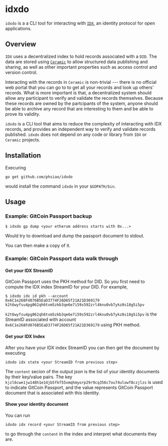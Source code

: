# idxdo

`idxdo` is a a CLI tool for interacting with
[`IDX`](https://developers.idx.xyz/learn/overview/), an identity protocol for
open applications.

## Overview

`IDX` uses a decentralized index to hold records associated with a `DID`. The
data are stored using [`Ceramic`](https://blog.ceramic.network/what-is-ceramic/)
to allow structured data publishing and sharing, as well as other important
properties such as access control and version control.

Interacting with the records in `Ceramic` is non-trivial --- there is no
official web portal that you can go to to get all your records and look up
others' records. What is more important is that, a decentralized system should
allow any participant to verify and validate the records themselves. Because
these records are owned by the partcipants of the system, anyone should be able
to archive any record that are interesting to them and be able to prove its
validity.

`idxdo` is a CLI tool that aims to reduce the complexity of interacting with IDX
records, and provides an independent way to verify and validate records
published. `idxdo` does not depend on any code or library from `IDX` or
`Ceramic` projects.

## Installation

Execuring

`go get github.com/phsiao/idxdo`

would install the command `idxdo` in your `$GOPATH/bin`.

## Usage

### Example: GitCoin Passport backup

```
$ idxdo gp dump <your etherum address starts with 0x...>
```

Would try to download and dump the passport document to stdout.

You can then make a copy of it.

### Example: GitCoin Passport data walk through

#### Get your IDX StreamID

GitCoin Passport uses the PKH method for DID. So you first need to compute the
IDX index StreamID for your DID. For example,

```
$ idxdo idx id pkh --account 0x6C1e268Fd076B5EaD3774F26D65f21A21D369179
k2t6wyfsu4pg062qh6tvm5zkb3qe6e7i59s592zrl4knu0vb7ykz0s18g5i5pv
```

`k2t6wyfsu4pg062qh6tvm5zkb3qe6e7i59s592zrl4knu0vb7ykz0s18g5i5pv` is the StreamID
associated with account `0x6C1e268Fd076B5EaD3774F26D65f21A21D369179` using PKH
method.

#### Get your IDX Index

After you have your IDX index StreamID you can then get the document by
executing

```
idxdo idx state <your StreamID from previous step>
```

The `content` secion of the output json is the list of your identity documents
by their key/value pairs. The key
`kjzl6cwe1jw148h1e14jb5fkf55xmqhmyorp29r9cq356c7ou74ulowf8czjlzs` is used to
indicate GitCoin Passport, and the value represents GitCoin Passport document
that is associated with this identity.

#### Show your identity document

You can run

```
idxdo idx record <your StreamID from previous step>
```

to go through the `content` in the index and interpret what documents they are.
